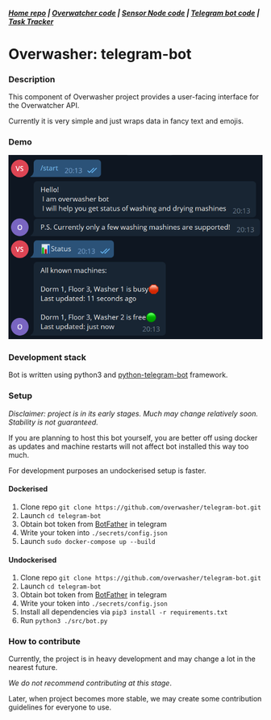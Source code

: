 ##### [Home repo](https://github.com/overwasher/home/) | [Overwatcher code](https://github.com/overwasher/overwatcher) | [Sensor Node code](https://github.com/overwasher/esp-firmware) | [Telegram bot code](https://github.com/overwasher/telegram-bot) | [Task Tracker](https://taiga.dcnick3.me/project/overwasher/)

# Overwasher: telegram-bot

### Description

This component of Overwasher project provides a user-facing interface for the Overwatcher API.

Currently it is very simple and just wraps data in fancy text and emojis.


### Demo

![Demo dialog](https://github.com/overwasher/telegram-bot/blob/main/Demo.png)

### Development stack

Bot is written using python3 and [python-telegram-bot](https://github.com/python-telegram-bot/python-telegram-bot) framework. 

### Setup

*Disclaimer: project is in its early stages. Much may change relatively soon. Stability is not guaranteed.*

If you are planning to host this bot yourself, you are better off using docker as updates and machine restarts will not affect bot installed this way too much.

For development purposes an undockerised setup is faster.

#### Dockerised
1. Clone repo `git clone https://github.com/overwasher/telegram-bot.git`
2. Launch `cd telegram-bot` 
3. Obtain bot token from [BotFather](https://core.telegram.org/bots#6-botfather) in telegram
4. Write your token into `./secrets/config.json`
5. Launch `sudo docker-compose up --build`

#### Undockerised
1. Clone repo `git clone https://github.com/overwasher/telegram-bot.git`
2. Launch `cd telegram-bot` 
3. Obtain bot token from [BotFather](https://core.telegram.org/bots#6-botfather) in telegram
4. Write your token into `./secrets/config.json`
5. Install all dependencies via `pip3 install -r requirements.txt`
6. Run `python3 ./src/bot.py`

### How to contribute

Currently, the project is in heavy development and may change a lot in the nearest future. 

*We do not recommend contributing at this stage*. 

Later, when project becomes more stable, we may create some contribution guidelines for everyone to use. 
